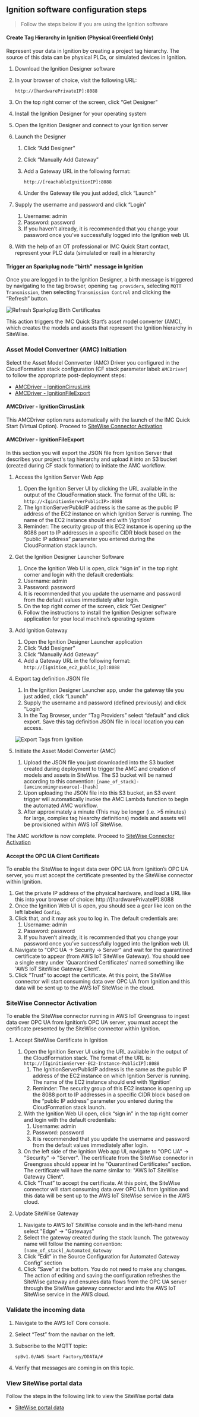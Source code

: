 ## Ignition software configuration steps

>Follow the steps below if you are using the Ignition software

#### Create Tag Hierarchy in Ignition (Physical Greenfield Only)

Represent your data in Ignition by creating a project tag hierarchy. The source of this data can be physical PLCs, or simulated devices in Ignition. 

1. Download the Ignition Designer software
2. In your browser of choice, visit the following URL: 

   `http://[hardwarePrivateIP]:8088`

3. On the top right corner of the screen, click “Get Designer”
4. Install the Ignition Designer for your operating system
5. Open the Ignition Designer and connect to your Ignition server
6. Launch the Designer
    1. Click “Add Designer” 
    2. Click “Manually Add Gateway”
    3. Add a Gateway URL in the following format: 

        `http://[reachableIgnitionIP]:8088`

    4. Under the Gateway tile you just added, click “Launch” 
7. Supply the username and password and click “Login”
    1. Username: admin
    2. Password: password
    3. If you haven’t already, it is recommended that you change your password once you’ve successfully logged into the Ignition web UI.
8. With the help of an OT professional or IMC Quick Start contact, represent your PLC data (simulated or real) in a hierarchy

#### Trigger an Sparkplug node “birth” message in Ignition

Once you are logged in to the Ignition Designer, a birth message is triggered by navigating to the tag browser, opening `tag providers`, selecting `MQTT Transmission`, then selecting `Transmission Control` and clicking the “Refresh” button.

![Refresh Sparkplug Birth Certificates](../../docs/images/RefreshBirthCertificates.png)

This action triggers the IMC Quick Start’s asset model converter (AMC), which creates the models and assets that represent the Ignition hierarchy in SiteWise. 

### Asset Model Convertner (AMC) Initiation
Select the Asset Model Connverter (AMC) Driver you configured in the CloudFormation stack configuration (CF stack parameter label: `AMCDriver`) to follow the appropriate post-deployment steps:

* [AMCDriver - IgnitionCirrusLink](#amcdriver---ignitioncirruslink)
* [AMCDriver - IgnitionFileExport](#amcdriver---ignitionfileexport)

#### AMCDriver - IgnitionCirrusLink
This AMCDriver option runs automatically with the launch of the IMC Quick Start (Virtual Option). Proceed to [SiteWise Connector Activation](#sitewise-connector-activation)

#### AMCDriver - IgnitionFileExport
In this section you will export the JSON file from Ignition Server that describes your project's tag hierarchy and upload it into an S3 bucket (created during CF stack formation) to initiate the AMC workflow.

1. Access the Ignition Server Web App
    1. Open the Ignition Server UI by clicking the URL available in the output of the CloudFormation stack. The format of the URL is:
    `http://<IginitionServerPublicIP>:8088`
    2. The IgnitionServerPublicIP address is the same as the public IP address of the EC2 instance on which Ignition Server is running. The name of the EC2 instance should end with ‘/Ignition’ 
    3. Reminder: The security group of this EC2 instance is opening up the 8088 port to IP addresses in a specific CIDR block based on the “public IP address” parameter you entered during the CloudFormation stack launch.

2. Get the Ignition Designer Launcher Software
    1. Once the Ignition Web UI is open, click “sign in” in the top right corner and login with the default credentials:
    2. Username: admin
    3. Password: password
    4. It is recommended that you update the username and password from the default values immediately after login.
    5. On the top right corner of the screen, click “Get Designer”
    6. Follow the instructions to install the Ignition Designer software application for your local machine’s operating system

3. Add Ignition Gateway
    1. Open the Ignition Designer Launcher application
    2. Click “Add Designer” 
    3. Click “Manually Add Gateway”
    4. Add a Gateway URL in the following format: 
    `http://[ignition_ec2_public_ip]:8088`

4. Export tag definition JSON file
    1. In the Ignition Designer Launcher app, under the gateway tile you just added, click “Launch” 
    2. Supply the username and password (defined previously) and click “Login”
    3. In the Tag Browser, under “Tag Providers” select “default” and click export. Save this tag definition JSON file in local location you can access.

    ![Export Tags from Ignition](../../docs/images/IgnitionExportTags.png)

5. Initiate the Asset Model Converter (AMC)
    1. Upload the JSON file you just downloaded into the S3 bucket created during deployment to trigger the AMC and creation of models and assets in SiteWise. The S3 bucket will be named according to this convention:
    `[name_of_stack]-[amcincomingresource]-[hash]`
    2. Upon uploading the JSON file into this S3 bucket, an S3 event trigger will automatically invoke the AMC Lambda function to begin the automated AMC workflow.
    3. After approximately a minute (This may be longer (i.e. >5 minutes) for large, complex tag hiearchy definitions) models and assets will be provisioned within AWS IoT SiteWise.

The AMC workflow is now complete. Proceed to [SiteWise Connector Activation](#sitewise-connector-activation)

#### Accept the OPC UA Client Certificate

To enable the SiteWise to ingest data over OPC UA from Ignition’s OPC UA server, you must accept the certificate presented by the SiteWise connector within Ignition.

1. Get the private IP address of the physical hardware, and load a URL like this into your browser of choice: http://[hardwarePrivateIP]:8088
2. Once the Ignition Web UI is open, you should see a gear like icon on the left labeled `Config`. 
3. Click that, and it may ask you to log in. The default credentials are:
    1. Username: admin
    2. Password: password
    3. If you haven’t already, it is recommended that you change your password once you’ve successfully logged into the Ignition web UI.
4. Navigate to "OPC UA -> Security -> Server" and wait for the quarantined certificate to appear (from AWS IoT SiteWise Gateway). You should see a single entry under 'Quarantined Certificates' named something like 'AWS IoT SiteWise Gateway Client'.
5. Click “Trust” to accept the certificate. At this point, the SiteWise connector will start consuming data over OPC UA from Ignition and this data will be sent up to the AWS IoT SiteWise in the cloud.

### SiteWise Connector Activation
To enable the SiteWise connector running in AWS IoT Greengrass to ingest data over OPC UA from Ignition’s OPC UA server, you must accept the certificate presented by the SiteWise connector within Ignition.

1. Accept SiteWise Certificate in Ignition
    1. Open the Ignition Server UI using the URL available in the output of the CloudFormation stack. The format of the URL is: 
    `http://[IginitionServer-EC2-Instance-PublicIP]:8088`
        1. The IgnitionServerPublicIP address is the same as the public IP address of the EC2 instance on which Ignition Server is running. The name of the EC2 instance should end with ‘/Ignition’
        2. Reminder: The security group of this EC2 instance is opening up the 8088 port to IP addresses in a specific CIDR block based on the “public IP address” parameter you entered during the CloudFormation stack launch.
    2. With the Ignition Web UI open, click “sign in” in the top right corner and login with the default credentials:
        1. Username: admin
        2. Password: password
        3. It is recommended that you update the username and password from the default values immediately after login.
    3. On the left side of the Ignition Web app UI, navigate to "OPC UA" -> "Security" -> "Server". The certificate from the SiteWise connector in Greengrass should appear int he "Quarantined Certificates" section. The certificate will have the name similar to: "AWS IoT SiteWise Gateway Client".
    4. Click “Trust” to accept the certificate. At this point, the SiteWise connector will start consuming data over OPC UA from Ignition and this data will be sent up to the AWS IoT SiteWise service in the AWS cloud.

2. Update SiteWise Gateway

    1. Navigate to AWS IoT SiteWise console and in the left-hand menu select "Edge" -> "Gateways"
    2. Select the gateway created during the stack launch. The gatweway name will follow the naming convention: 
        `[name_of_stack]_Automated_Gateway`
    3. Click “Edit” in the Source Configuration for Automated Gateway Config” section
    4. Click “Save” at the bottom. You do not need to make any changes. The action of editing and saving the configuration refreshes the SiteWise gateway and ensures data flows from the OPC UA server through the SiteWise gateway connector and into the AWS IoT SiteWise service in the AWS cloud.

### Validate the incoming data

1. Navigate to the AWS IoT Core console.
2. Select “Test” from the navbar on the left.
3. Subscribe to the MQTT topic: 

    `spBv1.0/AWS Smart Factory/DDATA/#`

4. Verify that messages are coming in on this topic.

### View SiteWise portal data

Follow the steps in the following link to view the SiteWise portal data
* [SiteWise portal data](./post-deployment.md#view-sitewise-portal-data)